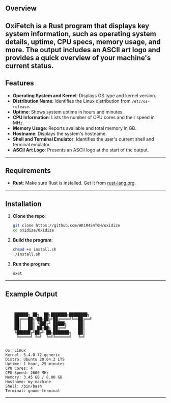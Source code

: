## Overview
OxiFetch is a 
Rust program that displays key system information, such as operating system details, uptime, CPU specs, memory usage, and more. The output includes an ASCII art logo and provides a quick overview of your machine's current status.
---
## Features

- **Operating System and Kernel**: Displays OS type and kernel version.
- **Distribution Name**: Identifies the Linux distribution from `/etc/os-release`.
- **Uptime**: Shows system uptime in hours and minutes.
- **CPU Information**: Lists the number of CPU cores and their speed in MHz.
- **Memory Usage**: Reports available and total memory in GB.
- **Hostname**: Displays the system's hostname.
- **Shell and Terminal Emulator**: Identifies the user's current shell and terminal emulator.
- **ASCII Art Logo**: Presents an ASCII logo at the start of the output.
---
## Requirements

- **Rust**: Make sure Rust is installed. Get it from [rust-lang.org](https://www.rust-lang.org/).
---
## Installation

1. **Clone the repo**:

    ```bash
    git clone https://github.com/AK1R4S4T0H/oxidize
    cd oxidize/Oxidize
    ```

2. **Build the program**:

    ```bash
    chmod +x install.sh
    ./install.sh
    ```

3. **Run the program**:

    ```bash
    oxet
    ```
---
## Example Output


```plaintext


    ██████╗ ██╗  ██╗███████╗████████╗
    ██╔═══██╗╚██╗██╔╝██╔════╝╚══██╔══╝
    ██║   ██║ ╚███╔╝ █████╗     ██║   
    ██║   ██║ ██╔██╗ ██╔══╝     ██║   
    ╚██████╔╝██╔╝ ██╗███████╗   ██║   
     ╚═════╝ ╚═╝  ╚═╝╚══════╝   ╚═╝   
                                      
    
OS: Linux
Kernel: 5.4.0-72-generic
Distro: Ubuntu 20.04.2 LTS
Uptime: 1 hour, 25 minutes
CPU Cores: 4
CPU Speed: 2600 MHz
Memory: 3.45 GB / 8.00 GB
Hostname: my-machine
Shell: /bin/bash
Terminal: gnome-terminal
```
---
